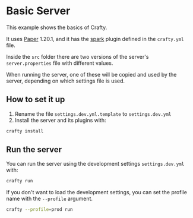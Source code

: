 # Basic Server

This example shows the basics of Crafty.

It uses [Paper](https://github.com/PaperMC/Paper) 1.20.1, and it has the [spark](https://github.com/lucko/spark) plugin
defined in the `crafty.yml` file.

Inside the `src` folder there are two versions of the server's `server.properties` file with different values.

When running the server, one of these will be copied and used by the server, depending on which settings file is used.

## How to set it up

1. Rename the file `settings.dev.yml.template` to `settings.dev.yml`
2. Install the server and its plugins with:

```bash
crafty install
```

## Run the server

You can run the server using the development settings `settings.dev.yml` with:

```bash
crafty run
```

If you don't want to load the development settings, you can set the profile name with the `--profile` argument.

```bash
crafty --profile=prod run
```
